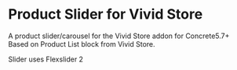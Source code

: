 # Product Slider for Vivid Store
A product slider/carousel for the Vivid Store addon for Concrete5.7+  
Based on Product List block from Vivid Store.  

Slider uses Flexslider 2